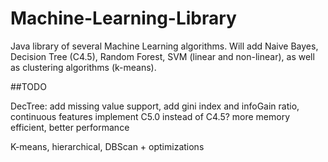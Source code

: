 # Machine-Learning-Library
Java library of several Machine Learning algorithms.
Will add Naive Bayes, Decision Tree (C4.5), Random Forest, SVM (linear and non-linear), as well as clustering algorithms (k-means).

##TODO

DecTree: add missing value support, add gini index and infoGain ratio, continuous features
implement C5.0 instead of C4.5? more memory efficient, better performance

K-means, hierarchical, DBScan + optimizations
